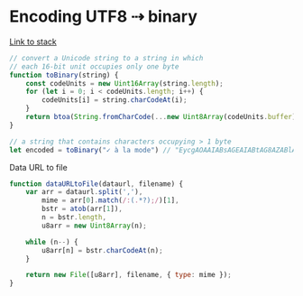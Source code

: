 # Encoding UTF8 ⇢ binary

[Link to stack](https://stackoverflow.com/questions/30106476/using-javascripts-atob-to-decode-base64-doesnt-properly-decode-utf-8-strings)

```js
// convert a Unicode string to a string in which
// each 16-bit unit occupies only one byte
function toBinary(string) {
    const codeUnits = new Uint16Array(string.length);
    for (let i = 0; i < codeUnits.length; i++) {
        codeUnits[i] = string.charCodeAt(i);
    }
    return btoa(String.fromCharCode(...new Uint8Array(codeUnits.buffer)));
}

// a string that contains characters occupying > 1 byte
let encoded = toBinary("✓ à la mode") // "EycgAOAAIABsAGEAIABtAG8AZABlAA=="

```

Data URL to file

```js
function dataURLtoFile(dataurl, filename) {
    var arr = dataurl.split(','),
        mime = arr[0].match(/:(.*?);/)[1],
        bstr = atob(arr[1]),
        n = bstr.length,
        u8arr = new Uint8Array(n);

    while (n--) {
        u8arr[n] = bstr.charCodeAt(n);
    }

    return new File([u8arr], filename, { type: mime });
}
```
